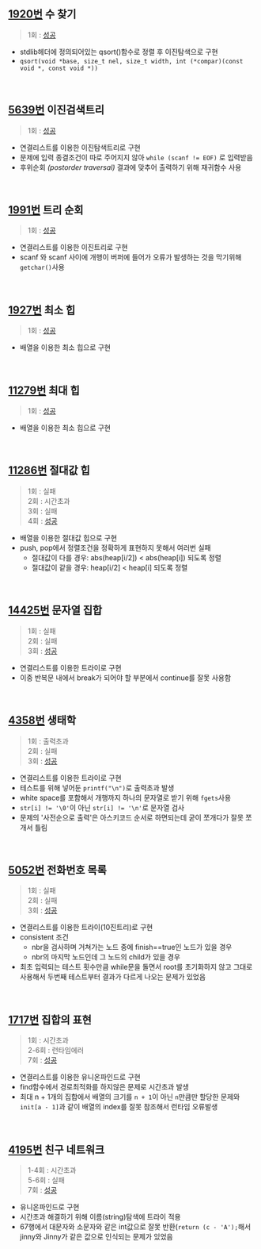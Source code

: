 ## [1920번](https://www.acmicpc.net/problem/1920) 수 찾기
> 1회 : [성공](./baekjoon_01920_find_number.c)
- stdlib헤더에 정의되어있는 qsort()함수로 정렬 후 이진탐색으로 구현
- `qsort(void *base, size_t nel, size_t width, int (*compar)(const void *, const void *))`
<br>

## [5639번](https://www.acmicpc.net/problem/5639) 이진검색트리
> 1회 : [성공](./baekjoon_05639_binary_search_tree.c)
- 연결리스트를 이용한 이진탐색트리로 구현
- 문제에 입력 종결조건이 따로 주어지지 않아 `while (scanf != EOF)` 로 입력받음
- 후위순회 _(postorder traversal)_ 결과에 맞추어 출력하기 위해 재귀함수 사용
<br>

## [1991번](https://www.acmicpc.net/problem/1991) 트리 순회
> 1회 : [성공](./baekjoon_01991_tree_traversal.c)
- 연결리스트를 이용한 이진트리로 구현
- scanf 와 scanf 사이에 개행이 버퍼에 들어가 오류가 발생하는 것을 막기위해 `getchar()`사용
<br>

## [1927번](https://www.acmicpc.net/problem/1927) 최소 힙
> 1회 : [성공](./baekjoon_01927_min_heap.c) 
- 배열을 이용한 최소 힙으로 구현
<br>

## [11279번](https://www.acmicpc.net/problem/11279) 최대 힙
> 1회 : [성공](./baekjoon_11279_max_heap.c) 
- 배열을 이용한 최소 힙으로 구현
<br>

## [11286번](https://www.acmicpc.net/problem/11286) 절대값 힙
> 1회 : 실패 <br>
> 2회 : 시간초과 <br>
> 3회 : 실패 <br>
> 4회 : [성공](./baekjoon_11286_abs_heap.c)
- 배열을 이용한 절대값 힙으로 구현
- push, pop에서 정렬조건을 정확하게 표현하지 못해서 여러번 실패
    - 절대값이 다를 경우: abs(heap[i/2]) < abs(heap[i]) 되도록 정렬
	- 절대값이 같을 경우: heap[i/2] < heap[i] 되도록 정렬
<br>

## [14425번](https://www.acmicpc.net/problem/14425) 문자열 집합
> 1회 : 실패 <br>
> 2회 : 실패 <br>
> 3회 : [성공](./baekjoon_14425_string_set.c)
- 연결리스트를 이용한 트라이로 구현
- 이중 반복문 내에서 break가 되어야 할 부분에서 continue를 잘못 사용함
<br>


## [4358번](https://www.acmicpc.net/problem/4358) 생태학
> 1회 : 출력초과 <br>
> 2회 : 실패 <br>
> 3회 : [성공](./baekjoon_04358_ecology.c)
- 연결리스트를 이용한 트라이로 구현
- 테스트를 위해 넣어둔 `printf("\n")`로 출력초과 발생
- white space를 포함해서 개행까지 하나의 문자열로 받기 위해 `fgets`사용
- `str[i] != '\0'`이 아닌 `str[i] != '\n'`로 문자열 검사
- 문제의 '사전순으로 출력'은 아스키코드 순서로 하면되는데 굳이 쪼개다가 잘못 쪼개서 틀림
<br>

## [5052번](https://www.acmicpc.net/problem/5052) 전화번호 목록
> 1회 : 실패 <br>
> 2회 : 실패 <br>
> 3회 : [성공](./baekjoon_05052_phone_list.c)
- 연결리스트를 이용한 트라이(10진트리)로 구현
- consistent 조건
    - nbr을 검사하며 거쳐가는 노드 중에 finish==true인 노드가 있을 경우
    - nbr의 마지막 노드인데 그 노드의 child가 있을 경우
- 최초 입력되는 테스트 횟수만큼 while문을 돌면서 root를 초기화하지 않고 그대로 사용해서 두번째 테스트부터 결과가 다르게 나오는 문제가 있었음
<br>

## [1717번](https://www.acmicpc.net/problem/1717) 집합의 표현
> 1회 : 시간초과 <br>
> 2-6회 : 런타임에러 <br>
> 7회 : [성공](./baekjoon_01717_expression_of_set.c)
- 연결리스트를 이용한 유니온파인드로 구현
- find함수에서 경로최적화를 하지않은 문제로 시간초과 발생
- 최대 n + 1개의 집합에서 배열의 크기를 `n + 1`이 아닌 `n`만큼만 할당한 문제와 `init[a - 1]`과 같이 배열의 index를 잘못 참조해서 런타임 오류발생
<br>

## [4195번](https://www.acmicpc.net/problem/4195) 친구 네트워크
> 1-4회 : 시간초과 <br>
> 5-6회 : 실패 <br>
> 7회 : [성공](./baekjoon_04195_virtual_friends.c)
- 유니온파인드로 구현
- 시간초과 해결하기 위해 이름(string)탐색에 트라이 적용
- 67행에서 대문자와 소문자와 같은 int값으로 잘못 반환(`return (c - 'A');`해서 jinny와 Jinny가 같은 값으로 인식되는 문제가 있었음
